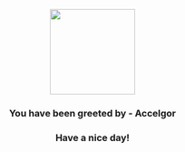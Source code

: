<p align="center">
            <img src="https://raw.githubusercontent.com/PokeAPI/sprites/master/sprites/pokemon/617.png" width="150" height="150">
          </p>
          <h3 align="center">You have been greeted by - <b>Accelgor</b></h3>
          <h3 align="center">Have a nice day!</h3>
        